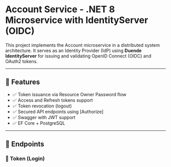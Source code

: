 # Account Service - .NET 8 Microservice with IdentityServer (OIDC)

This project implements the Account microservice in a distributed system architecture. It serves as an Identity Provider (IdP) using **Duende IdentityServer** for issuing and validating OpenID Connect (OIDC) and OAuth2 tokens.

---

## 🚀 Features

- ✅ Token issuance via Resource Owner Password flow
- ✅ Access and Refresh tokens support
- ✅ Token revocation (logout)
- ✅ Secured API endpoints using [Authorize]
- ✅ Swagger with JWT support
- ✅ EF Core + PostgreSQL

---

## 🔧 Endpoints

### 🔑 Token (Login)
